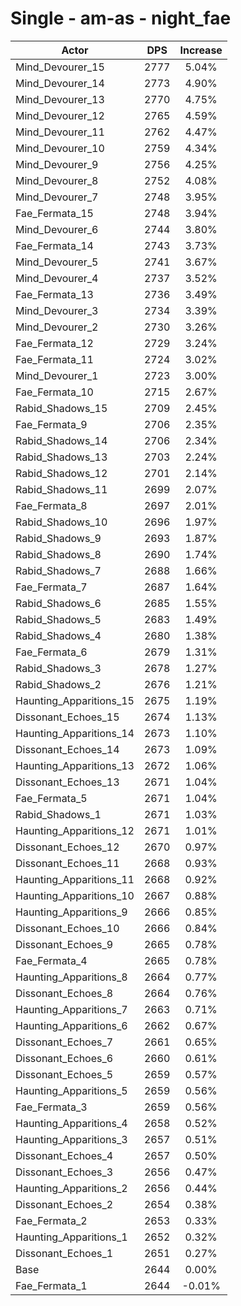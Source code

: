 # Single - am-as - night_fae
| Actor | DPS | Increase |
|---|:---:|:---:|
|Mind_Devourer_15|2777|5.04%|
|Mind_Devourer_14|2773|4.90%|
|Mind_Devourer_13|2770|4.75%|
|Mind_Devourer_12|2765|4.59%|
|Mind_Devourer_11|2762|4.47%|
|Mind_Devourer_10|2759|4.34%|
|Mind_Devourer_9|2756|4.25%|
|Mind_Devourer_8|2752|4.08%|
|Mind_Devourer_7|2748|3.95%|
|Fae_Fermata_15|2748|3.94%|
|Mind_Devourer_6|2744|3.80%|
|Fae_Fermata_14|2743|3.73%|
|Mind_Devourer_5|2741|3.67%|
|Mind_Devourer_4|2737|3.52%|
|Fae_Fermata_13|2736|3.49%|
|Mind_Devourer_3|2734|3.39%|
|Mind_Devourer_2|2730|3.26%|
|Fae_Fermata_12|2729|3.24%|
|Fae_Fermata_11|2724|3.02%|
|Mind_Devourer_1|2723|3.00%|
|Fae_Fermata_10|2715|2.67%|
|Rabid_Shadows_15|2709|2.45%|
|Fae_Fermata_9|2706|2.35%|
|Rabid_Shadows_14|2706|2.34%|
|Rabid_Shadows_13|2703|2.24%|
|Rabid_Shadows_12|2701|2.14%|
|Rabid_Shadows_11|2699|2.07%|
|Fae_Fermata_8|2697|2.01%|
|Rabid_Shadows_10|2696|1.97%|
|Rabid_Shadows_9|2693|1.87%|
|Rabid_Shadows_8|2690|1.74%|
|Rabid_Shadows_7|2688|1.66%|
|Fae_Fermata_7|2687|1.64%|
|Rabid_Shadows_6|2685|1.55%|
|Rabid_Shadows_5|2683|1.49%|
|Rabid_Shadows_4|2680|1.38%|
|Fae_Fermata_6|2679|1.31%|
|Rabid_Shadows_3|2678|1.27%|
|Rabid_Shadows_2|2676|1.21%|
|Haunting_Apparitions_15|2675|1.19%|
|Dissonant_Echoes_15|2674|1.13%|
|Haunting_Apparitions_14|2673|1.10%|
|Dissonant_Echoes_14|2673|1.09%|
|Haunting_Apparitions_13|2672|1.06%|
|Dissonant_Echoes_13|2671|1.04%|
|Fae_Fermata_5|2671|1.04%|
|Rabid_Shadows_1|2671|1.03%|
|Haunting_Apparitions_12|2671|1.01%|
|Dissonant_Echoes_12|2670|0.97%|
|Dissonant_Echoes_11|2668|0.93%|
|Haunting_Apparitions_11|2668|0.92%|
|Haunting_Apparitions_10|2667|0.88%|
|Haunting_Apparitions_9|2666|0.85%|
|Dissonant_Echoes_10|2666|0.84%|
|Dissonant_Echoes_9|2665|0.78%|
|Fae_Fermata_4|2665|0.78%|
|Haunting_Apparitions_8|2664|0.77%|
|Dissonant_Echoes_8|2664|0.76%|
|Haunting_Apparitions_7|2663|0.71%|
|Haunting_Apparitions_6|2662|0.67%|
|Dissonant_Echoes_7|2661|0.65%|
|Dissonant_Echoes_6|2660|0.61%|
|Dissonant_Echoes_5|2659|0.57%|
|Haunting_Apparitions_5|2659|0.56%|
|Fae_Fermata_3|2659|0.56%|
|Haunting_Apparitions_4|2658|0.52%|
|Haunting_Apparitions_3|2657|0.51%|
|Dissonant_Echoes_4|2657|0.50%|
|Dissonant_Echoes_3|2656|0.47%|
|Haunting_Apparitions_2|2656|0.44%|
|Dissonant_Echoes_2|2654|0.38%|
|Fae_Fermata_2|2653|0.33%|
|Haunting_Apparitions_1|2652|0.32%|
|Dissonant_Echoes_1|2651|0.27%|
|Base|2644|0.00%|
|Fae_Fermata_1|2644|-0.01%|
